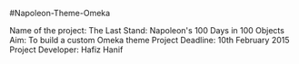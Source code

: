 #Napoleon-Theme-Omeka

Name of the project: The Last Stand: Napoleon's 100 Days in 100 Objects
Aim: To build a custom Omeka theme
Project Deadline: 10th February 2015
Project Developer: Hafiz Hanif